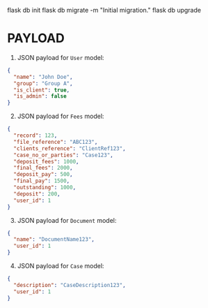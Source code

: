 flask db init
flask db migrate -m "Initial migration."
flask db upgrade

# PAYLOAD

1. JSON payload for `User` model:

```json
{
  "name": "John Doe",
  "group": "Group A",
  "is_client": true,
  "is_admin": false
}
```

2. JSON payload for `Fees` model:

```json
{
  "record": 123,
  "file_reference": "ABC123",
  "clients_reference": "ClientRef123",
  "case_no_or_parties": "Case123",
  "deposit_fees": 1000,
  "final_fees": 2000,
  "deposit_pay": 500,
  "final_pay": 1500,
  "outstanding": 1000,
  "deposit": 200,
  "user_id": 1
}
```

3. JSON payload for `Document` model:

```json
{
  "name": "DocumentName123",
  "user_id": 1
}
```

4. JSON payload for `Case` model:

```json
{
  "description": "CaseDescription123",
  "user_id": 1
}
```

